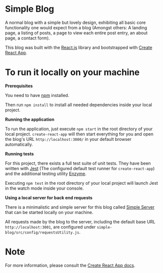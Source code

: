 Simple Blog
================

A normal blog with a simple but lovely design, exhibiting all basic core functionality one would expect from a 
blog (Amongst others: A landing page, a listing of posts, a page to view each entire post entry, an about page, 
a contact form).

This blog was built with the [React.js](https://reactjs.org/) library and bootstrapped with
[Create React App](https://github.com/facebook/create-react-app).




To run it locally on your machine
===============

**Prerequisites** 

You need to have [npm](https://www.npmjs.com/) installed.

Then run `npm install` to install all needed dependencies inside your local project.


**Running the application** 

To run the application, just execute `npm start` in the root directory of your local project. `create-react-app` will 
then start everything for you and open the blog's URL `http://localhost:3000/` in your default browser automatically.


**Running tests** 

For this project, there exists a full test suite of unit tests. They have been written with
[Jest](https://facebook.github.io/jest/) (The configured default test runner for `create-react-app`) and the additional
testing utility [Enzyme](https://github.com/airbnb/enzyme).
 
Executing `npm test` in the root directory of your local project will launch Jest in the watch mode inside your console.


**Using a local server for back end requests** 

There is a minimalistic and simple server for this blog called 
[Simple Server](https://github.com/amaschell/simple-server) that can be started locally on your machine. 

All requests made by the 
blog to the server, including the default base URL `http://localhost:3001`, are configured under 
`simple-blog/src/config/requestsUtility.js`.
 
 

Note
===============

For more information, please consult the [Create React App docs](https://github.com/facebook/create-react-app/).

